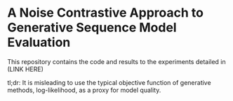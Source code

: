 # A Noise Contrastive Approach to Generative Sequence Model Evaluation

This repository contains the code and results to the experiments detailed in (LINK HERE)

tl;dr: It is misleading to use the typical objective function of generative methods, log-likelihood, as a proxy for model quality.
